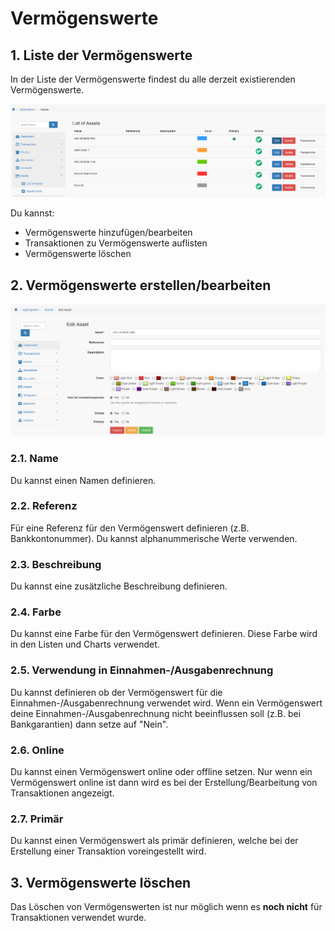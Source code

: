 # Vermögenswerte

## 1. Liste der Vermögenswerte

In der Liste der Vermögenswerte findest du alle derzeit existierenden Vermögenswerte.

![Liste der Vermögenswerte](../../.gitbook/assets/de_assets.png)

Du kannst:

* Vermögenswerte hinzufügen/bearbeiten
* Transaktionen zu Vermögenswerte auflisten
* Vermögenswerte löschen

## 2. Vermögenswerte erstellen/bearbeiten

![Vermögenswerte erstellen](../../.gitbook/assets/de_assets_edit.png)

### 2.1. Name

Du kannst einen Namen definieren.

### 2.2. Referenz

Für eine Referenz für den Vermögenswert definieren (z.B. Bankkontonummer). Du kannst alphanummerische Werte verwenden.

### 2.3. Beschreibung

Du kannst eine zusätzliche Beschreibung definieren.

### 2.4. Farbe

Du kannst eine Farbe für den Vermögenswert definieren. Diese Farbe wird in den Listen und Charts verwendet.

### 2.5. Verwendung in Einnahmen-/Ausgabenrechnung

Du kannst definieren ob der Vermögenswert für die Einnahmen-/Ausgabenrechnung verwendet wird.
Wenn ein Vermögenswert deine Einnahmen-/Ausgabenrechnung nicht beeinflussen soll (z.B. bei Bankgarantien) dann setze auf "Nein".

### 2.6. Online
         
Du kannst einen Vermögenswert online oder offline setzen. Nur wenn ein Vermögenswert online ist dann wird es bei der Erstellung/Bearbeitung von Transaktionen angezeigt.

### 2.7. Primär

Du kannst einen Vermögenswert als primär definieren, welche bei der Erstellung einer Transaktion voreingestellt wird.

## 3. Vermögenswerte löschen
      
Das Löschen von Vermögenswerten ist nur möglich wenn es **noch nicht** für Transaktionen verwendet wurde.
